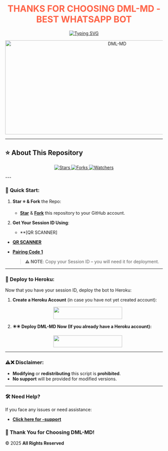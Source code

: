 <h1 align="center" style="color: #FF6347;">THANKS FOR CHOOSING DML-MD - BEST WHATSAPP BOT</h1>

<p align="center">
  <a href="https://git.io/typing-svg">
    <img src="https://readme-typing-svg.demolab.com?font=Black+Ops+One&size=50&pause=1000&color=1BAFBAFF&center=true&width=910&height=100&lines=HELLOO+THIS+IS+DML-MD;BEST++WHATSAPP+BOT;CREATED+BY+DAUD+MUSA;RELEASED+01.4.2025;" alt="Typing SVG" />
  </a>
</p>

<p align="center">
  <img alt="DML-MD" width="700" height="300" src="https://files.catbox.moe/kgd9az.jpg">
</p>

---


## ⭐ **About This Repository**
<p align="center">
  <a href="https://github.com/MLILA17/DML-MD/stargazers">
    <img src="https://img.shields.io/github/stars/MLILA17/DML-MD?style=for-the-badge&logo=github&color=ff9800" alt="Stars" />
  </a>
  <a href="https://github.com/MLILA17/DML-MD/network/members">
    <img src="https://img.shields.io/github/forks/MLILA17/DML-MD?style=for-the-badge&logo=github&color=4CAF50" alt="Forks" />
  </a>
  <a href="https://github.com/MLILA17/DML-MD/watchers">
    <img src="https://img.shields.io/github/watchers/MLILA17/DML-MD?style=for-the-badge&logo=github&color=2196F3" alt="Watchers" />
  </a>
</p>
---

### 🚀 **Quick Start:**

1. **Star ⭐ & Fork** the Repo:
   - **[Star](https://github.com/MLILA17/DML-MD/stargazers)** & **[Fork](https://github.com/MLILA17/DML-MD/forks)** this repository to your GitHub account.

2. **Get Your Session ID Using**:
   - **[QR SCANNER]
- **[QR SCANNER](https://dml-md-sessions.onrender.com/wasiqr)**
- **[Pairing Code 1](https://dml-md-sessions.onrender.com)**

   > **⚠️ NOTE**: Copy your Session ID – you will need it for deployment.

---

### 🚀 **Deploy to Heroku:**

Now that you have your session ID, deploy the bot to Heroku:

1. **Create a Heroku Account** (in case you have not yet created account):  
   <p align="center">
     <a href="https://signup.heroku.com">
       <img src="https://img.shields.io/badge/Create%20Account%20Now-blue?style=for-the-badge&logo=heroku" width="220" height="38.45"/>
     </a>
   </p>

2. **✴️✴️ Deploy DML-MD Now (If you already have a Heroku account):**  
   <p align="center">
     <a href="https://dashboard.heroku.com/new?button-url=https%3A%2F%2Fgithub.com%2FMLILA17%2FDML-MD&template=https%3A%2F%2Fgithub.com%2FMLILA17%2FDML-MD.git">
       <img src="https://img.shields.io/badge/DEPLOY%20NOW-blue?style=for-the-badge&logo=heroku" width="220" height="38.45"/>
     </a>
   </p>

---

### ⚠️❌ **Disclaimer:**

- **Modifying** or **redistributing** this script is **prohibited**.
- **No support** will be provided for modified versions.

---

### 🛠 **Need Help?**

If you face any issues or need assistance:
- **[Click here for 
-support](https://wa.me/255785591288)** 

### 🌝 **Thank You for Choosing DML-MD!**  
© 2025 **All Rights Reserved**
